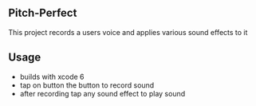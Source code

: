 ## Pitch-Perfect
This project records a users voice and applies various sound effects to it

## Usage
* builds with xcode 6
* tap on button the button to record sound
* after recording tap any sound effect to play sound
